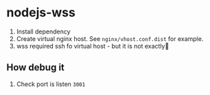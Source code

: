 # nodejs-wss

1. Install dependency
2. Create virtual nginx host. See `nginx/vhost.conf.dist` for example.
3. wss required ssh fo virtual host - but it is not exactly🤔

## How debug it

1. Check port is listen `3001`